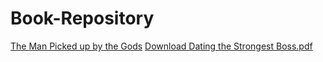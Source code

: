 # Book-Repository

[The Man Picked up by the Gods](The%20Book%20Nook/Straight/ML/The%20Man%20Pickeed%20up%20by%20the%20Gods.pdf)
[Download Dating the Strongest Boss.pdf](The%20Book%20Nook/BL/Shou/Dating%20the%20Strongest%20Boss.pdf)
